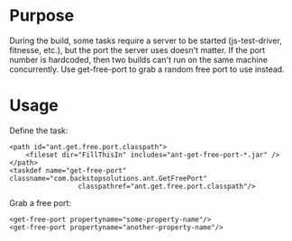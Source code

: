 Purpose
=======

During the build, some tasks require a server to be started (js-test-driver, fitnesse, etc.), but the port the server uses doesn't matter.
If the port number is hardcoded, then two builds can't run on the same machine concurrently.
Use get-free-port to grab a random free port to use instead.

Usage
=====

Define the task:

    <path id="ant.get.free.port.classpath">
        <fileset dir="FillThisIn" includes="ant-get-free-port-*.jar" />
    </path>
    <taskdef name="get-free-port" classname="com.backstopsolutions.ant.GetFreePort"
                     classpathref="ant.get.free.port.classpath"/>

Grab a free port:

    <get-free-port propertyname="some-property-name"/>
    <get-free-port propertyname="another-property-name"/>